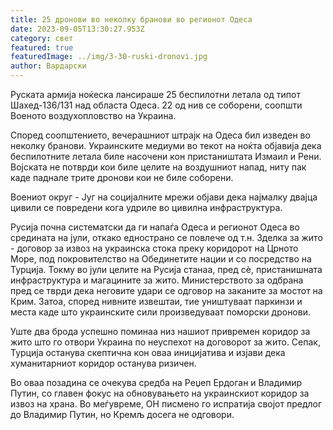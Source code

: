 ```yaml
---
title: 25 дронови во неколку бранови во регионот Одеса
date: 2023-09-05T13:30:27.953Z
category: свет
featured: true
featuredImage: ../img/3-30-ruski-dronovi.jpg
author: Вардарски
---
```

Руската армија ноќеска лансираше 25 беспилотни летала од типот Шахед-136/131 над областа Одеса. 22 од нив се соборени, соопшти Военото воздухопловство на Украина.

Според соопштението, вечерашниот штрајк на Одеса бил изведен во неколку бранови. Украинските медиуми во текот на ноќта објавија дека беспилотните летала биле насочени кон пристаништата Измаил и Рени. Војската не потврди кои биле целите на воздушниот напад, ниту пак каде паднале трите дронови кои не биле соборени.

Воениот округ - Југ на социјалните мрежи објави дека најмалку двајца цивили се повредени кога удриле во цивилна инфраструктура.

Русија почна систематски да ги напаѓа Одеса и регионот Одеса во средината на јули, откако еднострано се повлече од т.н. Зделка за жито - договор за извоз на украинска стока преку коридорот на Црното Море, под покровителство на Обединетите нации и со посредство на Турција. Токму во јули целите на Русија станаа, пред сè, пристанишната инфраструктура и магацините за жито. Министерството за одбрана пред се тврди дека неговите удари се одговор на заканите за мостот на Крим. Затоа, според нивните извештаи, тие уништуваат паркинзи и места каде што украинските сили произведуваат поморски дронови.

Уште два брода успешно поминаа низ нашиот привремен коридор за жито што го отвори Украина по неуспехот на договорот за жито. Сепак, Турција останува скептична кон оваа иницијатива и изјави дека хуманитарниот коридор останува ризичен.

Во оваа позадина се очекува средба на Реџеп Ердоган и Владимир Путин, со главен фокус на обновувањето на украинскиот коридор за извоз на храна. Во меѓувреме, ОН писмено го испратија својот предлог до Владимир Путин, но Кремљ досега не одговори.